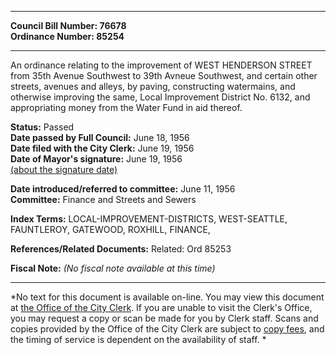 * * * * *  
  
**Council Bill Number: [](#h0)[](#h2)76678**   
**Ordinance Number: 85254**  
  
* * * * *  
  
An ordinance relating to the improvement of WEST HENDERSON STREET from 35th Avenue Southwest to 39th Avneue Southwest, and certain other streets, avenues and alleys, by paving, constructing watermains, and otherwise improving the same, Local Improvement District No. 6132, and appropriating money from the Water Fund in aid thereof.  
  
**Status:** Passed   
**Date passed by Full Council:** June 18, 1956   
**Date filed with the City Clerk:** June 19, 1956   
**Date of Mayor's signature:** June 19, 1956   
[(about the signature date)](/~public/approvaldate.htm)   
  
  
**Date introduced/referred to committee:** June 11, 1956   
**Committee:** Finance and Streets and Sewers   
  
**Index Terms:** LOCAL-IMPROVEMENT-DISTRICTS, WEST-SEATTLE, FAUNTLEROY, GATEWOOD, ROXHILL, FINANCE,  
  
**References/Related Documents:** Related: Ord 85253  
  
**Fiscal Note:** *(No fiscal note available at this time)*  
  
* * * * *  
  
*No text for this document is available on-line. You may view this document at [the Office of the City Clerk](http://www.seattle.gov/leg/clerk/contactUs.htm). If you are unable to visit the Clerk's Office, you may request a copy or scan be made for you by Clerk staff. Scans and copies provided by the Office of the City Clerk are subject to [copy fees](http://clerk.seattle.gov/~public/clerkfees.htm), and the timing of service is dependent on the availability of staff. *  
  
  
